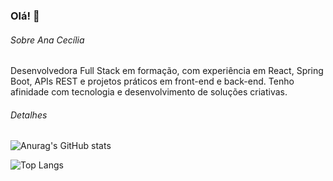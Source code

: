 ### Olá! 👋

###### Sobre Ana Cecília
Desenvolvedora Full Stack em formação, com experiência em React, Spring Boot, APIs REST e projetos práticos em front-end e back-end. Tenho afinidade com tecnologia e desenvolvimento de soluções criativas.

###### Detalhes
![Anurag's GitHub stats](https://github-readme-stats.vercel.app/api?username=ceciliaporcidonio&show_icons=true&theme=tokyonight)

![Top Langs](https://github-readme-stats.vercel.app/api/top-langs/?username=ceciliaporcidonio&layout=compact&theme=tokyonight)
